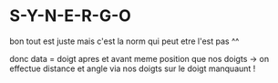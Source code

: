 # S-Y-N-E-R-G-O

bon tout est juste mais c'est la norm qui peut etre l'est pas ^^

donc data = doigt apres et avant meme position que nos doigts -> on effectue distance et angle via nos doigts sur le doigt manquaunt !


